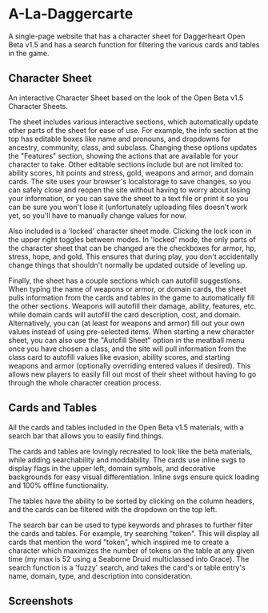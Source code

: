 # A-La-Daggercarte
A single-page website that has a character sheet for Daggerheart Open Beta v1.5 and has a search function for filtering the various cards and tables in the game.

## Character Sheet
An interactive Character Sheet based on the look of the Open Beta v1.5 Character Sheets.

The sheet includes various interactive sections, which automatically update other parts of the sheet for ease of use. For example, the info section at the top has editable boxes like name and pronouns, and dropdowns for ancestry, community, class, and subclass. Changing these options updates the "Features" section, showing the actions that are available for your character to take. Other editable sections include but are not limited to: ability scores, hit points and stress, gold, weapons and armor, and domain cards. The site uses your browser's localstorage to save changes, so you can safely close and reopen the site without having to worry about losing your information, or you can save the sheet to a text file or print it so you can be sure you won't lose it (unfortunately uploading files doesn't work yet, so you'll have to manually change values for now.

Also included is a 'locked' character sheet mode. Clicking the lock icon in the upper right toggles between modes. In 'locked' mode, the only parts of the character sheet that can be changed are the checkboxes for armor, hp, stress, hope, and gold. This ensures that during play, you don't accidentally change things that shouldn't normally be updated outside of leveling up.

Finally, the sheet has a couple sections which can autofill suggestions. When typing the name of weapons or armor, or domain cards, the sheet pulls information from the cards and tables in the game to automatically fill the other sections. Weapons will autofill their damage, ability, features, etc. while domain cards will autofill the card description, cost, and domain. Alternatively, you can (at least for weapons and armor) fill out your own values instead of using pre-selected items. When starting a new character sheet, you can also use the "Autofill Sheet" option in the meatball menu once you have chosen a class, and the site will pull information from the class card to autofill values like evasion, ability scores, and starting weapons and armor (optionally overriding entered values if desired). This allows new players to easily fill out most of their sheet without having to go through the whole character creation process.

## Cards and Tables
All the cards and tables included in the Open Beta v1.5 materials, with a search bar that allows you to easily find things.

The cards and tables are lovingly recreated to look like the beta materials, while adding searchability and moddability. The cards use inline svgs to display flags in the upper left, domain symbols, and decorative backgrounds for easy visual differentiation. Inline svgs ensure quick loading and 100% offline functionality.

The tables have the ability to be sorted by clicking on the column headers, and the cards can be filtered with the dropdown on the top left.

The search bar can be used to type keywords and phrases to further filter the cards and tables. For example, try searching "token". This will display all cards that mention the word "token", which inspired me to create a character which maximizes the number of tokens on the table at any given time (my max is 52 using a Seaborne Druid multiclassed into Grace). The search function is a 'fuzzy' search, and takes the card's or table entry's name, domain, type, and description into consideration.

## Screenshots
